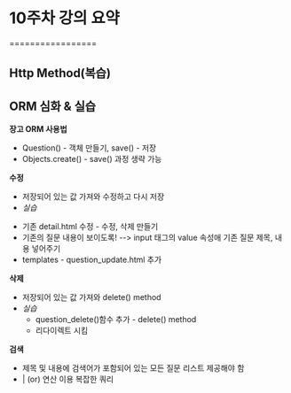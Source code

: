 # 10주차 강의 요약
=================

## Http Method(복습)


## ORM 심화 & 실습
 **장고 ORM 사용법** 
 - Question() - 객체 만들기, save() - 저장
 - Objects.create() - save() 과정 생략 가능

 **수정**
 - 저장되어 있는 값 가져와 수정하고 다시 저장
 - _실습_
  + 기존 detail.html 수정 - 수정, 삭제 만들기
  + 기존의 질문 내용이 보이도록! --> input 태그의 value 속성애 기존 질문 제목, 내용 넣어주기
  + templates - question_update.html 추가
 

 **삭제**
 - 저장되어 있는 값 가져와 delete() method
 - _실습_
   + question_delete()함수 추가 - delete() method
   + 리다이렉트 시킴

   
 **검색**
 -  제목 및 내용에 검색어가 포함되어 있는 모든 질문 리스트 제공해야 함
 - | (or) 연산 이용 복잡한 쿼리




